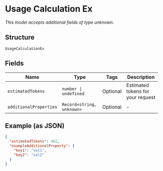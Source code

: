 
# Usage Calculation Ex

*This model accepts additional fields of type unknown.*

## Structure

`UsageCalculationEx`

## Fields

| Name | Type | Tags | Description |
|  --- | --- | --- | --- |
| `estimatedTokens` | `number \| undefined` | Optional | Estimated tokens for your request |
| `additionalProperties` | `Record<string, unknown>` | Optional | - |

## Example (as JSON)

```json
{
  "estimatedTokens": 482,
  "exampleAdditionalProperty": {
    "key1": "val1",
    "key2": "val2"
  }
}
```

